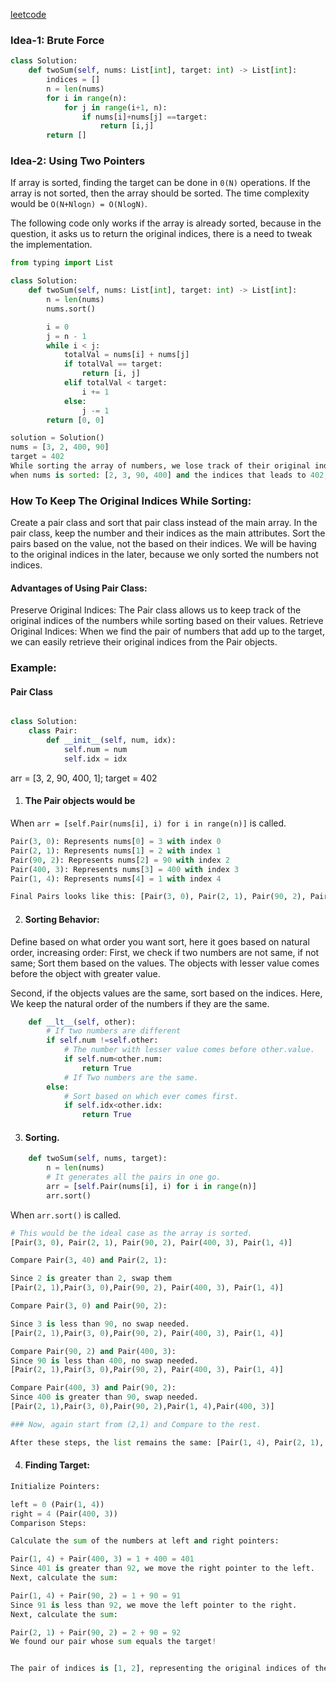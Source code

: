<a href="https://leetcode.com/problems/two-sum/">leetcode</a>

### Idea-1: Brute Force

```py
class Solution:
    def twoSum(self, nums: List[int], target: int) -> List[int]:
        indices = []
        n = len(nums)
        for i in range(n):
            for j in range(i+1, n):
                if nums[i]+nums[j] ==target:
                    return [i,j]
        return []

```

### Idea-2: Using Two Pointers

If array is sorted, finding the target can be done in `0(N)` operations.
If the array is not sorted, then the array should be sorted. The time complexity would be `O(N+Nlogn) = O(NlogN)`.

The following code only works if the array is already sorted, because in the question, it asks us to return the original indices, there is a need to tweak the implementation.

```py
from typing import List

class Solution:
    def twoSum(self, nums: List[int], target: int) -> List[int]:
        n = len(nums)
        nums.sort()

        i = 0
        j = n - 1
        while i < j:
            totalVal = nums[i] + nums[j]
            if totalVal == target:
                return [i, j]
            elif totalVal < target:
                i += 1
            else:
                j -= 1
        return [0, 0]

solution = Solution()
nums = [3, 2, 400, 90]
target = 402
While sorting the array of numbers, we lose track of their original indices in the nums array.
when nums is sorted: [2, 3, 90, 400] and the indices that leads to 402, [0,2] which  nums[0]=2 and nums[3]=400; but it should be [1,2] based on original array.
```

### How To Keep The Original Indices While Sorting:

Create a pair class and sort that pair class instead of the main array.
In the pair class, keep the number and their indices as the main attributes.
Sort the pairs based on the value, not the based on their indices.
We will be having to the original indices in the later, because we only sorted the numbers not indices.

#### Advantages of Using Pair Class:

Preserve Original Indices: The Pair class allows us to keep track of the original indices of the numbers while sorting based on their values.
Retrieve Original Indices: When we find the pair of numbers that add up to the target, we can easily retrieve their original indices from the Pair objects.

### Example:

#### Pair Class

```py

class Solution:
    class Pair:
        def __init__(self, num, idx):
            self.num = num
            self.idx = idx

```

arr = [3, 2, 90, 400, 1]; target = 402

1. #### The Pair objects would be

When `arr = [self.Pair(nums[i], i) for i in range(n)]` is called.

```py
Pair(3, 0): Represents nums[0] = 3 with index 0
Pair(2, 1): Represents nums[1] = 2 with index 1
Pair(90, 2): Represents nums[2] = 90 with index 2
Pair(400, 3): Represents nums[3] = 400 with index 3
Pair(1, 4): Represents nums[4] = 1 with index 4

Final Pairs looks like this: [Pair(3, 0), Pair(2, 1), Pair(90, 2), Pair(400, 3), Pair(1, 4)]
```

2. #### Sorting Behavior:

Define based on what order you want sort, here it goes based on natural order, increasing order:
First, we check if two numbers are not same, if not same; Sort them based on the values. The objects with lesser value comes before the object with greater value.

Second, if the objects values are the same, sort based on the indices.
Here, We keep the natural order of the numbers if they are the same.

```py
    def __lt__(self, other):
        # If two numbers are different
        if self.num !=self.other:
            # The number with lesser value comes before other.value.
            if self.num<other.num:
                return True
            # If Two numbers are the same.
        else:
            # Sort based on which ever comes first.
            if self.idx<other.idx:
                return True
```

3. #### Sorting.

```py
    def twoSum(self, nums, target):
        n = len(nums)
        # It generates all the pairs in one go.
        arr = [self.Pair(nums[i], i) for i in range(n)]
        arr.sort()
```

When `arr.sort()` is called.

```py
# This would be the ideal case as the array is sorted.
[Pair(3, 0), Pair(2, 1), Pair(90, 2), Pair(400, 3), Pair(1, 4)]

Compare Pair(3, 40) and Pair(2, 1):

Since 2 is greater than 2, swap them
[Pair(2, 1),Pair(3, 0),Pair(90, 2), Pair(400, 3), Pair(1, 4)]

Compare Pair(3, 0) and Pair(90, 2):

Since 3 is less than 90, no swap needed.
[Pair(2, 1),Pair(3, 0),Pair(90, 2), Pair(400, 3), Pair(1, 4)]

Compare Pair(90, 2) and Pair(400, 3):
Since 90 is less than 400, no swap needed.
[Pair(2, 1),Pair(3, 0),Pair(90, 2), Pair(400, 3), Pair(1, 4)]

Compare Pair(400, 3) and Pair(90, 2):
Since 400 is greater than 90, swap needed.
[Pair(2, 1),Pair(3, 0),Pair(90, 2),Pair(1, 4),Pair(400, 3)]

### Now, again start from (2,1) and Compare to the rest.

After these steps, the list remains the same: [Pair(1, 4), Pair(2, 1), Pair(3, 0), Pair(90, 2), Pair(400, 3)]


```

4. #### Finding Target:

```py
Initialize Pointers:

left = 0 (Pair(1, 4))
right = 4 (Pair(400, 3))
Comparison Steps:

Calculate the sum of the numbers at left and right pointers:

Pair(1, 4) + Pair(400, 3) = 1 + 400 = 401
Since 401 is greater than 92, we move the right pointer to the left.
Next, calculate the sum:

Pair(1, 4) + Pair(90, 2) = 1 + 90 = 91
Since 91 is less than 92, we move the left pointer to the right.
Next, calculate the sum:

Pair(2, 1) + Pair(90, 2) = 2 + 90 = 92
We found our pair whose sum equals the target!


The pair of indices is [1, 2], representing the original indices of the numbers [2, 90]
```
